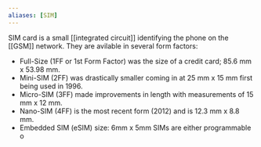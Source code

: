 ```yaml
---
aliases: [SIM]
---
```

SIM card is a small [[integrated circuit]] identifying the phone on the [[GSM]] network. They are avilable in several form factors:
-   Full-Size (1FF or 1st Form Factor) was the size of a credit card; 85.6 mm x 53.98 mm.
-   Mini-SIM (2FF) was drastically smaller coming in at 25 mm x 15 mm first being used in 1996.
-   Micro-SIM (3FF) made improvements in length with measurements of 15 mm x 12 mm.
-   Nano-SIM (4FF) is the most recent form (2012) and is 12.3 mm x 8.8 mm.
-   Embedded SIM (eSIM) size: 6mm x 5mm
SIMs are either programmable o